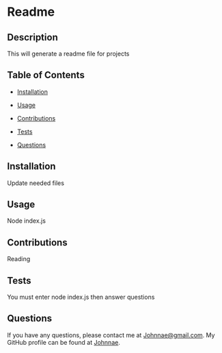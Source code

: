# Readme
  

  ## Description
  This will generate a readme file for projects

  ## Table of Contents
  * [Installation](#installation)
  * [Usage](#usage)
  
  * [Contributions](#contributions)
  * [Tests](#tests)
  * [Questions](#questions)
  
  ## Installation

  Update needed files

  ## Usage

  Node index.js

  

  ## Contributions 

  Reading

  ## Tests

  You must enter node index.js then answer questions

  ## Questions

  If you have any questions, please contact me at Johnnae@gmail.com. 
  My GitHub profile can be found at [Johnnae](https://github.com/Johnnae).
 